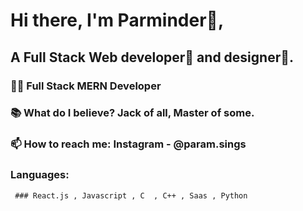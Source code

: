 
# Hi there, I'm Parminder👦,
## A Full Stack Web developer🎯 and designer🎨.

 ### 👨‍💻 Full Stack MERN Developer
 ### 📚 What do I believe? Jack of all, Master of some.
 ### 📫 How to reach me: Instagram - @param.sings
 ### Languages:
     ### React.js , Javascript , C  , C++ , Saas , Python


